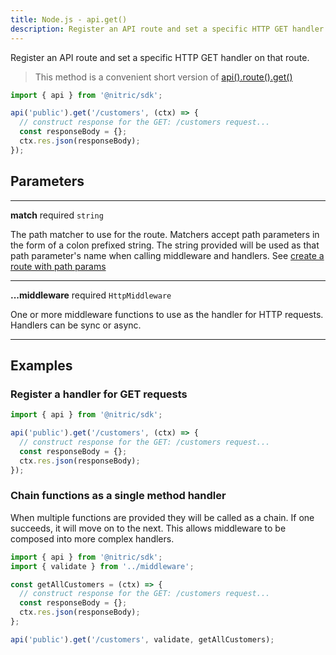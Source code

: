 ```yaml
---
title: Node.js - api.get()
description: Register an API route and set a specific HTTP GET handler on that route.
---
```


Register an API route and set a specific HTTP GET handler on that route.

> This method is a convenient short version of [api().route().get()](./api-route-get)

```javascript
import { api } from '@nitric/sdk';

api('public').get('/customers', (ctx) => {
  // construct response for the GET: /customers request...
  const responseBody = {};
  ctx.res.json(responseBody);
});
```

## Parameters

---

**match** required `string`

The path matcher to use for the route. Matchers accept path parameters in the form of a colon prefixed string. The string provided will be used as that path parameter's name when calling middleware and handlers. See [create a route with path params](#create-a-route-with-path-params)

---

**...middleware** required `HttpMiddleware`

One or more middleware functions to use as the handler for HTTP requests. Handlers can be sync or async.

---

## Examples

### Register a handler for GET requests

```javascript
import { api } from '@nitric/sdk';

api('public').get('/customers', (ctx) => {
  // construct response for the GET: /customers request...
  const responseBody = {};
  ctx.res.json(responseBody);
});
```

### Chain functions as a single method handler

When multiple functions are provided they will be called as a chain. If one succeeds, it will move on to the next. This allows middleware to be composed into more complex handlers.

```javascript
import { api } from '@nitric/sdk';
import { validate } from '../middleware';

const getAllCustomers = (ctx) => {
  // construct response for the GET: /customers request...
  const responseBody = {};
  ctx.res.json(responseBody);
};

api('public').get('/customers', validate, getAllCustomers);
```
